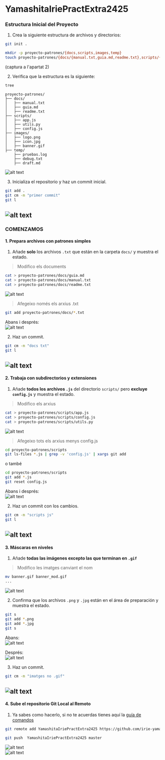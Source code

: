 # YamashitaIriePractExtra2425

### **Estructura Inicial del Proyecto**
1. Crea la siguiente estructura de archivos y directorios:
```bash
git init .
```
   ```bash
   mkdir -p proyecto-patrones/{docs,scripts,images,temp}
   touch proyecto-patrones/{docs/{manual.txt,guia.md,readme.txt},scripts/{app.js,utils.py,config.js},images/{logo.png,icon.jpg,banner.gif},temp/{pruebas.log,debug.txt,draft.md}}
   ```

(captura a l'apartat 2)

2. Verifica que la estructura es la siguiente:
```bash
tree
```
   ```
   proyecto-patrones/
   ├── docs/
   │   ├── manual.txt
   │   ├── guia.md
   │   ├── readme.txt
   ├── scripts/
   │   ├── app.js
   │   ├── utils.py
   │   ├── config.js
   ├── images/
   │   ├── logo.png
   │   ├── icon.jpg
   │   ├── banner.gif
   ├── temp/
       ├── pruebas.log
       ├── debug.txt
       ├── draft.md
   ```

![alt text](src/img1_2.png)

3. Inicializa el repositorio y haz un commit inicial.
```bash
git add .
git cm -m "primer commit"
git l
```
![alt text](src/img1_3.png)
---

### **COMENZAMOS**

#### **1. Prepara archivos con patrones simples**

1. Añade  **solo** los archivos `.txt` que están en la carpeta `docs/` y muestra el estado.
>Modifico els documents  
```bash
cat > proyecto-patrones/docs/guia.md
cat > proyecto-patrones/docs/manual.txt
cat > proyecto-patrones/docs/readme.txt
```
![alt text](src/1_1_mod.png)

>Afegeixo només els arxius .txt  
```bash
git add proyecto-patrones/docs/*.txt
```

Abans i després:  
![alt text](src/1_1_add.png)


2. Haz un commit.
```bash
git cm -m "docs txt"
git l
```
![alt text](src/1_2_cm.png)
---

#### **2. Trabaja con subdirectorios y extensiones**

1. Añade **todos los archivos `.js`** del directorio `scripts/` pero **excluye `config.js`** y muestra el estado.
>Modifico els arxius
```bash
cat > proyecto-patrones/scripts/app.js
cat > proyecto-patrones/scripts/config.js
cat > proyecto-patrones/scripts/utils.py
```
![alt text](src/2_1_mod.png)

>Afegeixo tots els arxius menys config.js
```bash
cd proyecto-patrones/scripts
git ls-files *.js | grep -v 'config.js' | xargs git add
```
o també 

```bash
cd proyecto-patrones/scripts
git add *.js
git reset config.js
```

Abans i després:  
![alt text](src/2_1_add.png)

2. Haz un commit con los cambios.
```bash
git cm -m "scripts js"
git l
```
![alt text](src/2_2_commit.png)
---

#### **3. Máscaras en niveles**

1. Añade **todas las imágenes excepto las que terminan en `.gif`**
>Modifico les imatges canviant el nom
```bash
mv banner.gif banner_mod.gif
...
```
![alt text](src/3_1_mod.png)


2. Confirma que los archivos `.png` y `.jpg` están en el área de preparación y muestra el estado.
```bash
git s
git add *.png
git add *.jpg
git s
```
Abans:  
![alt text](src/3_1_abans.png)  

Després:  
![alt text](src/3_1_despres.png)

3. Haz un commit.
```bash
git cm -m "imatges no .gif"
```
![alt text](src/3_2_commit.png)
---

#### **4. Sube el repositorio Git Local al Remoto**

1. Ya sabes como hacerlo, si no te acuerdas tienes aquí la [guía de comandos](https://github.com/VelezBeatriz/ITB-M08-DAW1/blob/main/README.md)
```bash
git remote add YamashitaIriePractExtra2425 https://github.com/irie-yamashita/YamashitaIriePractExtra2425.git

git push  YamashitaIriePractExtra2425 master
```
![alt text](src/4_remote.png)  
![alt text](src/4_repRemote.png)